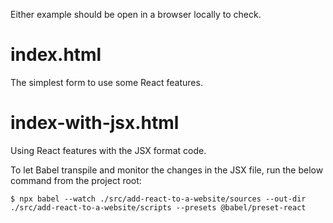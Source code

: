 Either example should be open in a browser locally to check.

# index.html

The simplest form to use some React features.

# index-with-jsx.html

Using React features with the JSX format code.

To let Babel transpile and monitor the changes in the JSX file, run the below command from the project root:
```
$ npx babel --watch ./src/add-react-to-a-website/sources --out-dir ./src/add-react-to-a-website/scripts --presets @babel/preset-react
```
